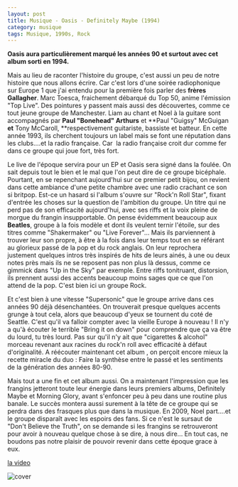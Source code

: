 ```yaml
---
layout: post
title: Musique - Oasis - Definitely Maybe (1994)
category: musique
tags: Musique, 1990s, Rock
---
```

**Oasis aura particulièrement marqué les années 90 et surtout avec cet album sorti en 1994.**

Mais au lieu de raconter l'histoire du groupe, c'est aussi un peu de notre histoire que nous allons écrire. Car c'est lors d'une soirée radiophonique sur Europe 1 que j'ai entendu pour la première fois parler des **frères Gallagher**. Marc Toesca, fraichement débarqué du Top 50, anime l'émission "Top Live". Des pointures y passent mais aussi des découvertes, comme ce tout jeune groupe de Manchester. Liam au chant et Noel à la guitare sont accompagnés par **Paul "Bonehead" Arthurs** et **Paul "Guigsy" McGuigan **et** Tony McCaroll, **respectivement guitariste, bassiste et batteur. En cette année 1993, ils cherchent toujours un label mais se font une réputation dans les clubs....et la radio française. Car  la radio française croit dur comme fer dans ce groupe qui joue fort, très fort.

Le live de l'époque servira pour un EP et Oasis sera signé dans la foulée. On sait depuis tout le bien et le mal que l'on peut dire de ce groupe bicéphale. Pourtant, en se repenchant aujourd'hui sur ce premier petit bijou, on revient dans cette ambiance d'une petite chambre avec une radio crachant ce son si britpop. Est-ce un hasard si l'album s'ouvre sur "Rock'n Roll Star", fixant d'entrée les choses sur la question de l'ambition du groupe. Un titre qui ne perd pas de son efficacité aujourd'hui, avec ses riffs et la voix pleine de morgue du frangin insupportable. On pense évidemment beaucoup aux **Beatles**, groupe à la fois modèle et dont ils veulent ternir l'étoile, sur des titres comme "Shakermaker" ou "Live Forever"... Mais ils parviennent à trouver leur son propre, à être à la fois dans leur temps tout en se référant au glorieux passé de la pop et du rock anglais. On leur reprochera justement quelques intros très inspirés de hits de leurs ainés, à une ou deux notes près mais ils ne se reposent pas non plus là dessus, comme ce gimmick dans "Up in the Sky" par exemple. Entre riffs tonitruant, distorsion, ils prennent aussi des accents beaucoup moins sages que ce que l'on attend de la pop. C'est bien ici un groupe Rock.

Et c'est bien à une vitesse "Supersonic" que le groupe arrive dans ces années 90 déjà désenchantées. On trouverait presque quelques accents grunge à tout cela, alors que beaucoup d'yeux se tournent du coté de Seattle. C'est qu'il va falloir compter avec la vieille Europe à nouveau ! Il n'y a qu'à écouter le terrible "Bring it on down" pour comprendre que ça va être du lourd, tu très lourd. Pas sur qu'il n'y ait que "cigarettes &amp; alcohol" morceau revenant aux racines du rock'n roll avec efficacité à défaut d'originalité. A réécouter maintenant cet album , on perçoit encore mieux la recette miracle du duo : Faire la synthèse entre le passé et les sentiments de la génération des années 80-90.

Mais tout a une fin et cet album aussi. On a maintenant l'impression que les frangins jetteront toute leur énergie dans leurs premiers albums, Definitely Maybe et Morning Glory, avant s'enfoncer peu à peu dans une routine plus banale. Le succès montera aussi surement à la tête de ce groupe qui se perdra dans des frasques plus que dans la musique. En 2009, Noel part....et le groupe disparaît avec les espoirs des fans. Si ce n'est le sursaut de "Don't Believe the Truth", on se demande si les frangins se retrouveront pour avoir à nouveau quelque chose à se dire, à nous dire... En tout cas, ne boudons pas notre plaisir de pouvoir revenir dans cette époque grace à eux.

[la video](https://www.youtube.com/watch?v=p29MG7wn4F8)

![cover](http://cheziceman.files.wordpress.com/2015/08/definitelymaybeoasis.jpg)
